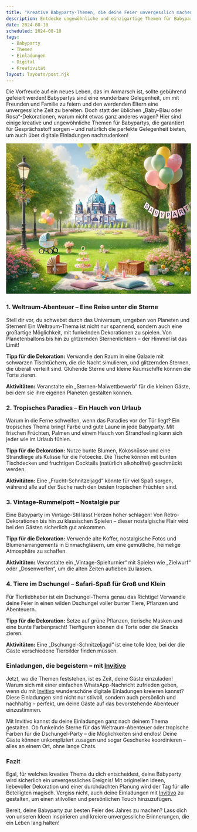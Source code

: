 ```yaml
---
title: "Kreative Babyparty-Themen, die deine Feier unvergesslich machen: Originelle Ideen für den besonderen Tag"
description: Entdecke ungewöhnliche und einzigartige Themen für Babypartys, die garantiert in Erinnerung bleiben, inklusive Tipps für persönliche digitale Einladungen.
date: 2024-08-10
scheduled: 2024-08-10
tags:
  - Babyparty
  - Themen
  - Einladungen
  - Digital
  - Kreativität
layout: layouts/post.njk
---
```


Die Vorfreude auf ein neues Leben, das im Anmarsch ist, sollte gebührend gefeiert werden! Babypartys sind eine wunderbare Gelegenheit, um mit Freunden und Familie zu feiern und den werdenden Eltern eine unvergessliche Zeit zu bereiten. Doch statt der üblichen „Baby-Blau oder Rosa“-Dekorationen, warum nicht etwas ganz anderes wagen? Hier sind einige kreative und ungewöhnliche Themen für Babypartys, die garantiert für Gesprächsstoff sorgen – und natürlich die perfekte Gelegenheit bieten, um auch über digitale Einladungen nachzudenken!

![Kreative Babyparty-Dekoration](/img/picnic-park.webp)

### 1. **Weltraum-Abenteuer – Eine Reise unter die Sterne**

Stell dir vor, du schwebst durch das Universum, umgeben von Planeten und Sternen! Ein Weltraum-Thema ist nicht nur spannend, sondern auch eine großartige Möglichkeit, mit funkelnden Dekorationen zu spielen. Von Planetenballons bis hin zu glitzernden Sternenlichtern – der Himmel ist das Limit!

**Tipp für die Dekoration:** Verwandle den Raum in eine Galaxie mit schwarzen Tischtüchern, die die Nacht simulieren, und glitzernden Sternen, die überall verteilt sind. Glühende Sterne und kleine Raumschiffe können die Torte zieren.

**Aktivitäten:** Veranstalte ein „Sternen-Malwettbewerb“ für die kleinen Gäste, bei dem sie ihre eigenen Planeten gestalten können.

### 2. **Tropisches Paradies – Ein Hauch von Urlaub**

Warum in die Ferne schweifen, wenn das Paradies vor der Tür liegt? Ein tropisches Thema bringt Farbe und gute Laune in jede Babyparty. Mit frischen Früchten, Palmen und einem Hauch von Strandfeeling kann sich jeder wie im Urlaub fühlen.

**Tipp für die Dekoration:** Nutze bunte Blumen, Kokosnüsse und eine Strandliege als Kulisse für die Fotoecke. Die Tische können mit bunten Tischdecken und fruchtigen Cocktails (natürlich alkoholfrei) geschmückt werden.

**Aktivitäten:** Eine „Frucht-Schnitzeljagd“ könnte für viel Spaß sorgen, während alle auf der Suche nach den besten tropischen Früchten sind.

### 3. **Vintage-Rummelpott – Nostalgie pur**

Eine Babyparty im Vintage-Stil lässt Herzen höher schlagen! Von Retro-Dekorationen bis hin zu klassischen Spielen – dieser nostalgische Flair wird bei den Gästen sicherlich gut ankommen.

**Tipp für die Dekoration:** Verwende alte Koffer, nostalgische Fotos und Blumenarrangements in Einmachgläsern, um eine gemütliche, heimelige Atmosphäre zu schaffen.

**Aktivitäten:** Veranstalte ein „Vintage-Spielturnier“ mit Spielen wie „Zielwurf“ oder „Dosenwerfen“, um die alten Zeiten aufleben zu lassen.

### 4. **Tiere im Dschungel – Safari-Spaß für Groß und Klein**

Für Tierliebhaber ist ein Dschungel-Thema genau das Richtige! Verwandle deine Feier in einen wilden Dschungel voller bunter Tiere, Pflanzen und Abenteuern.

**Tipp für die Dekoration:** Setze auf grüne Pflanzen, tierische Masken und eine bunte Farbenpracht! Tierfiguren können die Torte oder die Snacks zieren.

**Aktivitäten:** Eine „Dschungel-Schnitzeljagd“ ist eine tolle Idee, bei der die Gäste verschiedene Tierbilder finden müssen.

### **Einladungen, die begeistern – mit [Invitivo](https://invitivo.com/create)**

Jetzt, wo die Themen feststehen, ist es Zeit, deine Gäste einzuladen! Warum sich mit einer einfachen WhatsApp-Nachricht zufrieden geben, wenn du mit [Invitivo](https://invitivo.com/) wunderschöne digitale Einladungen kreieren kannst? Diese Einladungen sind nicht nur stilvoll, sondern auch persönlich und nachhaltig – perfekt, um deine Gäste auf das bevorstehende Abenteuer einzustimmen.

Mit Invitivo kannst du deine Einladungen ganz nach deinem Thema gestalten. Ob funkelnde Sterne für das Weltraum-Abenteuer oder tropische Farben für die Dschungel-Party – die Möglichkeiten sind endlos! Deine Gäste können unkompliziert zusagen und sogar Geschenke koordinieren – alles an einem Ort, ohne lange Chats.

### **Fazit**

Egal, für welches kreative Thema du dich entscheidest, deine Babyparty wird sicherlich ein unvergessliches Ereignis! Mit originellen Ideen, liebevoller Dekoration und einer durchdachten Planung wird der Tag für alle Beteiligten magisch. Vergiss nicht, auch deine Einladungen mit [Invitivo](https://invitivo.com/) zu gestalten, um einen stilvollen und persönlichen Touch hinzuzufügen.

Bereit, deine Babyparty zur besten Feier des Jahres zu machen? Lass dich von unseren Ideen inspirieren und kreiere unvergessliche Erinnerungen, die ein Leben lang halten!
